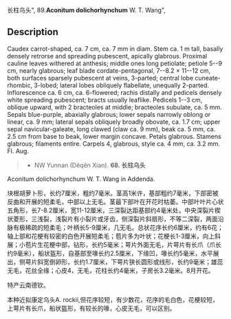 长柱乌头",
89.**Aconitum dolichorhynchum** W. T. Wang",

## Description
Caudex carrot-shaped, ca. 7 cm, ca. 7 mm in diam. Stem ca. 1 m tall, basally densely retrorse and spreading pubescent, apically glabrous. Proximal cauline leaves withered at anthesis; middle ones long petiolate; petiole 5--9 cm, nearly glabrous; leaf blade cordate-pentagonal, 7--8.2 × 11--12 cm, both surfaces sparsely pubescent at veins, 3-parted; central lobe cuneate-rhombic, 3-lobed; lateral lobes obliquely flabellate, unequally 2-parted. Inflorescence ca. 6 cm, ca. 6-flowered; rachis distally and pedicels densely white spreading pubescent; bracts usually leaflike. Pedicels 1--3 cm, oblique upward, with 2 bracteoles at middle; bracteoles subulate, ca. 5 mm. Sepals blue-purple, abaxially glabrous; lower sepals narrowly oblong or linear, ca. 9 mm; lateral sepals obliquely broadly obovate, ca. 1.7 cm; upper sepal navicular-galeate, long clawed (claw ca. 9 mm), beak ca. 5 mm, ca. 2.5 cm from base to beak, lower margin concave. Petals glabrous. Stamens glabrous; filaments entire. Carpels 4, glabrous, style ca. 4 mm, ca. 3.2 mm. Fl. Aug.

> * NW Yunnan (Dêqên Xian).
**68. 长柱乌头**

Aconitum dolichorhynchum W. T. Wang in Addenda.

块根胡萝卜形，长约7厘米，粗约7毫米。茎高1米许，基部粗约7毫米，下部密被反曲和开展的短柔毛，中部以上无毛。茎最下部叶在开花时枯萎。中部叶叶片心状五角形，长7-8.2厘米，宽11-12厘米，三深裂达距基部约4毫米处，中央深裂片楔状菱形，三浅裂，浅裂片有小裂片或牙齿，侧深裂片斜扇形，不等二深裂，两面沿脉有极稀疏的短柔毛；叶柄长5-9厘米，几无毛。总状花序长约6厘米，约有6花；轴上部和花梗有较密的白色开展短柔毛；苞片多为叶状；花梗长1-3厘米，向上斜展；小苞片生花梗中部，钻形，长约5毫米；萼片外面无毛，片萼片有长爪（爪长约9毫米），船状盔形，自基部至喙长约2.5厘米，下缘凹，喙长约5毫米，水平展出，侧萼片斜宽倒卵形，长约1.7厘米，下萼片狭长圆形或线形，长约9毫米；雄蕊无毛，花丝全缘；心皮4，无毛，花柱长约4毫米，子房长3.2毫米。8月开花。

特产云南德钦。

本种近拟康定乌头A. rockii,但花序较短，有少数花，花序的毛白色，花梗较短，上萼片有长爪，船状盔形，有较长的喙，心皮无毛，可以区别。
